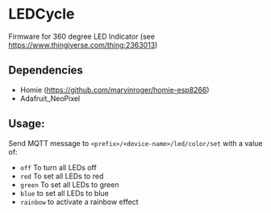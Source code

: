 # LEDCycle 

Firmware for 360 degree LED Indicator (see https://www.thingiverse.com/thing:2363013)

## Dependencies

- Homie (https://github.com/marvinroger/homie-esp8266)
- Adafruit_NeoPixel

## Usage:

Send MQTT message to `<prefix>/<device-name>/led/color/set` with a value of:

- `off` To turn all LEDs off
- `red` To set all LEDs to red
- `green` To set all LEDs to green
- `blue` to set all LEDs to blue 
- `rainbow` to activate a rainbow effect
